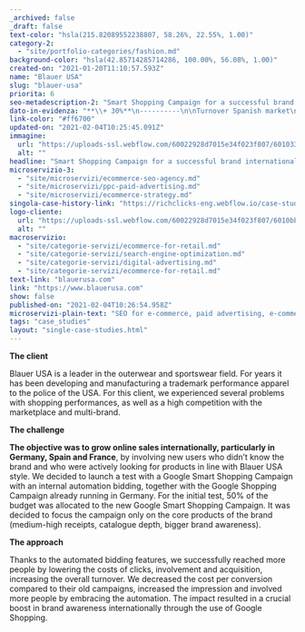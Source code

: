 ```yaml
---
_archived: false
_draft: false
text-color: "hsla(215.82089552238807, 58.26%, 22.55%, 1.00)"
category-2:
  - "site/portfolio-categories/fashion.md"
background-color: "hsla(42.85714285714286, 100.00%, 56.08%, 1.00)"
created-on: "2021-01-20T11:10:57.593Z"
name: "Blauer USA"
slug: "blauer-usa"
priorita: 6
seo-metadescription-2: "Smart Shopping Campaign for a successful brand internationalisation: read more on our Blauer USA case study."
dato-in-evidenza: "**\\+ 30%**\n----------\n\nTurnover Spanish market\n\n**\\+ 34%**\n----------\n\nTurnover on the German market\n\n**\\- 42%**\n----------\n\nCost per Conversion"
link-color: "#ff6700"
updated-on: "2021-02-04T10:25:45.091Z"
immagine:
  url: "https://uploads-ssl.webflow.com/60022928d7015e34f023f807/6010336e06c50e2e538b2236_blauer-usarc.jpg"
  alt: ""
headline: "Smart Shopping Campaign for a successful brand internationalisation"
microservizio-3:
  - "site/microservizi/ecommerce-seo-agency.md"
  - "site/microservizi/ppc-paid-advertising.md"
  - "site/microservizi/ecommerce-strategy.md"
singola-case-history-link: "https://richclicks-eng.webflow.io/case-studies/blauer-usa"
logo-cliente:
  url: "https://uploads-ssl.webflow.com/60022928d7015e34f023f807/6010bbc575cadff84f9c6024_60080f9ff4bd6b9b96095875_blauer.png"
  alt: ""
macroservizio:
  - "site/categorie-servizi/ecommerce-for-retail.md"
  - "site/categorie-servizi/search-engine-optimization.md"
  - "site/categorie-servizi/digital-advertising.md"
  - "site/categorie-servizi/ecommerce-for-retail.md"
text-link: "blauerusa.com"
link: "https://www.blauerusa.com"
show: false
published-on: "2021-02-04T10:26:54.958Z"
microservizi-plain-text: "SEO for e-commerce, paid advertising, e-commerce strategy"
tags: "case_studies"
layout: "single-case-studies.html"
---
```


**The client**

Blauer USA is a leader in the outerwear and sportswear field. For years it has been developing and manufacturing a trademark performance apparel to the police of the USA. For this client, we experienced several problems with shopping performances, as well as a high competition with the marketplace and multi-brand.

**The challenge**

**The objective was to grow online sales internationally, particularly in Germany, Spain and France**, by involving new users who didn’t know the brand and who were actively looking for products in line with Blauer USA style. We decided to launch a test with a Google Smart Shopping Campaign with an internal automation bidding, together with the Google Shopping Campaign already running in Germany. For the initial test, 50% of the budget was allocated to the new Google Smart Shopping Campaign. It was decided to focus the campaign only on the core products of the brand (medium-high receipts, catalogue depth, bigger brand awareness).

**The approach**

Thanks to the automated bidding features, we successfully reached more people by lowering the costs of clicks, involvement and acquisition, increasing the overall turnover. We decreased the cost per conversion compared to their old campaigns, increased the impression and involved more people by embracing the automation. The impact resulted in a crucial boost in brand awareness internationally through the use of Google Shopping.
